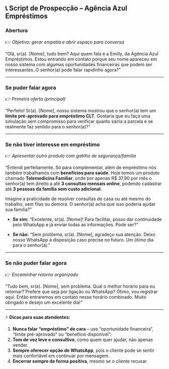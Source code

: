 ## 📞 Script de Prospecção – Agência Azul Empréstimos

### **Abertura**

👉 *Objetivo: gerar empatia e abrir espaço para conversa*

“Olá, sr(a). \[Nome], tudo bem? Aqui quem fala é a Emilly, da Agência Azul Empréstimos. Estou entrando em contato porque seu nome apareceu em nosso sistema com algumas oportunidades financeiras que podem ser interessantes. O senhor(a) pode falar rapidinho agora?”

---

### **Se puder falar agora**

👉 *Primeira oferta (principal)*

“Perfeito! Sr(a). \[Nome], nosso sistema mostrou que o senhor(a) tem um **limite pré-aprovado para empréstimo CLT**.
Gostaria que eu faça uma simulação sem compromisso para verificar quanto sairia a parcela e se realmente faz sentido para o senhor(a)?”

---

### **Se não tiver interesse em empréstimo**

👉 *Apresentar outro produto com gatilho de segurança/família*

“Entendi perfeitamente. Só para complementar, além de empréstimo nós também trabalhamos com **benefícios para saúde**.
Hoje temos um produto chamado **Telemedicina Familiar**, onde por apenas R\$ 37,90 por mês o senhor(a) tem direito a até **3 consultas mensais online**, podendo cadastrar até **3 pessoas da família sem custo adicional**.

Imagine a praticidade de resolver consultas de casa ou até mesmo do trabalho, sem filas ou demora.
O senhor(a) acha que isso poderia ajudar sua família?”

* **Se sim:**
  “Excelente, sr(a). \[Nome]! Para facilitar, posso dar continuidade pelo WhatsApp e já enviar todas as informações. Pode ser?”

* **Se não:**
  “Sem problema, sr(a). \[Nome], agradeço sua atenção. Deixo nosso WhatsApp à disposição caso precise no futuro. Um ótimo dia para o senhor(a).”

---

### **Se não puder falar agora**

👉 *Encaminhar retorno organizado*

“Tudo bem, sr(a). \[Nome], sem problema. Qual o melhor horário para eu retornar? Prefere que seja por ligação ou WhatsApp?
Ótimo, vou registrar aqui. Então entraremos em contato nesse horário combinado. Muito obrigado e desejo um excelente dia!”

---

⚡ **Dicas para suas atendentes:**

1. **Nunca falar “empréstimo” de cara** – use “oportunidade financeira”, “limite pré-aprovado” ou “benefício disponível”.
2. **Tom de voz leve e consultivo**, como quem quer ajudar, não apenas vender.
3. **Sempre oferecer opção de WhatsApp**, pois o cliente pode se sentir mais confortável em continuar por mensagem.
4. **Encerrar sempre de forma positiva**, mesmo se o cliente recusar.

